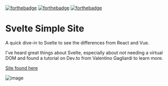 [![forthebadge](https://forthebadge.com/images/badges/compatibility-betamax.svg)](https://forthebadge.com)
[![forthebadge](https://forthebadge.com/images/badges/approved-by-george-costanza.svg)](https://forthebadge.com)
[![forthebadge](https://forthebadge.com/images/badges/designed-in-etch-a-sketch.svg)](https://forthebadge.com) 

# Svelte Simple Site

A quick dive-in to Svelte to see the differences from React and Vue.  

I've heard great things about Svelte, especially about not needing a virtual DOM and found a tutorial on Dev.to from Valentino Gagliardi to learn more.

[Site found here](http://svelte-simple-site.surge.sh/ "Svelte Simple Site")

![image](https://user-images.githubusercontent.com/26236137/68437233-9f195a00-017d-11ea-8216-0bd26ca78f45.png)
